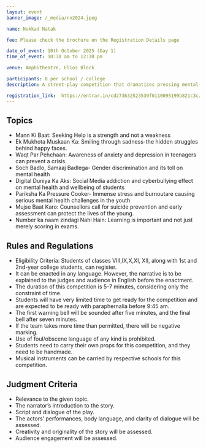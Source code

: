 ```yaml
---
layout: event
banner_image: /_media/nn2024.jpeg

name: Nukkad Natak

fee: Please check the brochure on the Registration Details page

date_of_event: 10th October 2025 (Day 1)
time_of_event: 10:30 am to 12:30 pm

venue: Amphitheatre, Elios Block

participants: 8 per school / college
description: A street-play competition that dramatises pressing mental-health themes—resilience,stigma, cyberbullying, academic stress—using powerful storytelling, performance, and audience engagement to drive social awareness

registration_link:  https://entrar.in/cd273632523539f0110095199b821c3c/onlineRegistrationConclave/3
---
```


## Topics

- Mann Ki Baat: Seeking Help is a strength and not a weakness
- Ek Mukhota Muskaan Ka: Smiling through sadness-the hidden struggles behind happy faces.
- Waqt Par Pehchaan: Awareness of anxiety and depression in teenagers can prevent a crisis.
- Soch Badlo, Samaaj Badlega- Gender discrimination and its toll on mental health
- Digital Duniya Ka Aks: Social Media addiction and cyberbullying effect on mental health and wellbeing of students
- Pariksha Ka Pressure Cooker- Immense stress and burnoutare causing serious mental health challenges in the youth
- Mujse Baat Karo: Counsellors call for suicide prevention and early assessment can protect the lives of the young. 
- Number ka naam zindagi Nahi Hain: Learning is important and not just merely scoring in exams.


## Rules and Regulations

- Eligibility Criteria: Students of classes VIII,IX,X,XI, XII, along with 1st and 2nd-year college students, can register.
- It can be enacted in any language. However, the narrative is to be explained to the judges and audience in English before the enactment.
- The duration of this competition is 5-7 minutes, considering only the constraint of time.
- Students will have very limited time to get ready for the competition and are expected to be ready with paraphernalia before 9:45 am.
- The first warning bell will be sounded after five minutes, and the final bell after seven minutes.
- If the team takes more time than permitted, there will be negative marking.
- Use of foul/obscene language of any kind is prohibited.
- Students need to carry their own props for this competition, and they need to be handmade.
- Musical instruments can be carried by respective schools for this competition.

## Judgment Criteria

- Relevance to the given topic.
- The narrator’s introduction to the story.
- Script and dialogue of the play.
- The actors’ performances, body language, and clarity of dialogue will be assessed.
- Creativity and originality of the story will be assessed.
- Audience engagement will be assessed.